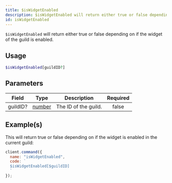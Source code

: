 ```yaml
---
title: $isWidgetEnabled
description: $isWidgetEnabled will return either true or false depending on if the widget of the guild is enabled.
id: isWidgetEnabled
---
```


`$isWidgetEnabled` will return either true or false depending on if the widget of the guild is enabled.

## Usage

```php
$isWidgetEnabled[guildID?]
```

## Parameters

| Field    | Type                                                                                              | Description          | Required |
| -------- | ------------------------------------------------------------------------------------------------- | -------------------- | :------: |
| guildID? | [number](https://developer.mozilla.org/en-US/docs/Web/JavaScript/Reference/Global_Objects/Number) | The ID of the guild. |  false   |

## Example(s)

This will return true or false depending on if the widget is enabled in the current guild:

```javascript
client.command({
  name: "isWidgetEnabled",
  code: `
  $isWidgetEnabled[$guildID]
  `
});
```
